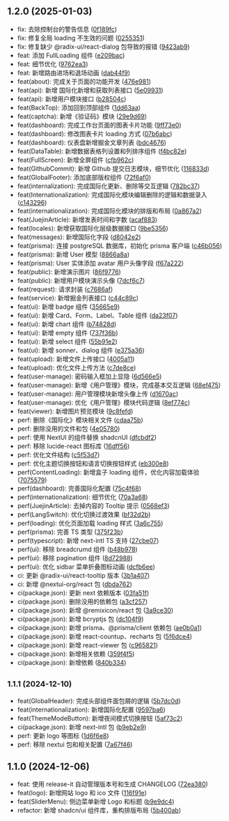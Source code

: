 

## 1.2.0 (2025-01-03)

* fix: 去除控制台的警告信息 ([0f189fc](https://gitee.com/baiwumm/next-admin/commits/0f189fc))
* fix: 修复全局 loading 不生效的问题 ([0255351](https://gitee.com/baiwumm/next-admin/commits/0255351))
* fix: 修复缺少 @radix-ui/react-dialog 包导致的报错 ([9423ab9](https://gitee.com/baiwumm/next-admin/commits/9423ab9))
* feat: 添加 FullLoading 组件 ([e209bac](https://gitee.com/baiwumm/next-admin/commits/e209bac))
* feat: 细节优化 ([9762ea3](https://gitee.com/baiwumm/next-admin/commits/9762ea3))
* feat: 新增路由进场和退场动画 ([dab44f9](https://gitee.com/baiwumm/next-admin/commits/dab44f9))
* feat(about): 完成关于页面的功能开发 ([476e981](https://gitee.com/baiwumm/next-admin/commits/476e981))
* feat(api): 新增 国际化新增和获取列表接口 ([5e09931](https://gitee.com/baiwumm/next-admin/commits/5e09931))
* feat(api): 新增用户模块接口 ([b28504c](https://gitee.com/baiwumm/next-admin/commits/b28504c))
* feat(BackTop): 添加回到顶部组件 ([1dd63aa](https://gitee.com/baiwumm/next-admin/commits/1dd63aa))
* feat(captcha): 新增《验证码》模块 ([29e9d69](https://gitee.com/baiwumm/next-admin/commits/29e9d69))
* feat(dashboard): 完成工作台页面的图表卡片功能 ([9ff73e0](https://gitee.com/baiwumm/next-admin/commits/9ff73e0))
* feat(dashboard): 修改图表卡片 loading 方式 ([07b6abc](https://gitee.com/baiwumm/next-admin/commits/07b6abc))
* feat(dashboard): 仪表盘新增掘金文章列表 ([bdc4676](https://gitee.com/baiwumm/next-admin/commits/bdc4676))
* feat(DataTable): 新增数据表格列设置和列排序组件 ([f4bc82e](https://gitee.com/baiwumm/next-admin/commits/f4bc82e))
* feat(FullScreen): 新增全屏组件 ([cfb962c](https://gitee.com/baiwumm/next-admin/commits/cfb962c))
* feat(GithubCommit): 新增 Github 提交日志模块，细节优化 ([116833d](https://gitee.com/baiwumm/next-admin/commits/116833d))
* feat(GlobalFooter): 添加底部版权组件 ([72f6af0](https://gitee.com/baiwumm/next-admin/commits/72f6af0))
* feat(internalization): 完成国际化更新、删除等交互逻辑 ([782bc37](https://gitee.com/baiwumm/next-admin/commits/782bc37))
* feat(Internationalization): 完成国际化模块编辑删除的逻辑和数据录入 ([c143296](https://gitee.com/baiwumm/next-admin/commits/c143296))
* feat(internationalization): 完成国际化模块的排版和布局 ([0a867a2](https://gitee.com/baiwumm/next-admin/commits/0a867a2))
* feat(JuejinArticle): 新增发表时间和字数 ([acaf883](https://gitee.com/baiwumm/next-admin/commits/acaf883))
* feat(locales): 新增获取国际化层级数据接口 ([9be5356](https://gitee.com/baiwumm/next-admin/commits/9be5356))
* feat(messages): 新增国际化字段 ([d8042e2](https://gitee.com/baiwumm/next-admin/commits/d8042e2))
* feat(prisma): 连接 postgreSQL 数据库，初始化 prisma 客户端 ([c46b056](https://gitee.com/baiwumm/next-admin/commits/c46b056))
* feat(prisma): 新增 User 模型 ([8866a8a](https://gitee.com/baiwumm/next-admin/commits/8866a8a))
* feat(prisma): User 实体添加 avatar 用户头像字段 ([f67a222](https://gitee.com/baiwumm/next-admin/commits/f67a222))
* feat(public): 新增演示图片 ([86f9776](https://gitee.com/baiwumm/next-admin/commits/86f9776))
* feat(public): 新增用户模块演示头像 ([7dcf6c7](https://gitee.com/baiwumm/next-admin/commits/7dcf6c7))
* feat(request): 请求封装 ([c7686af](https://gitee.com/baiwumm/next-admin/commits/c7686af))
* feat(service): 新增掘金列表接口 ([c44c89c](https://gitee.com/baiwumm/next-admin/commits/c44c89c))
* feat(ui): 新增 badge 组件 ([35665e9](https://gitee.com/baiwumm/next-admin/commits/35665e9))
* feat(ui): 新增 Card、Form、Label、Table 组件 ([da23f07](https://gitee.com/baiwumm/next-admin/commits/da23f07))
* feat(ui): 新增 chart 组件 ([b74828d](https://gitee.com/baiwumm/next-admin/commits/b74828d))
* feat(ui): 新增 empty 组件 ([737f36b](https://gitee.com/baiwumm/next-admin/commits/737f36b))
* feat(ui): 新增 select 组件 ([55b91e2](https://gitee.com/baiwumm/next-admin/commits/55b91e2))
* feat(ui): 新增 sonner、dialog 组件 ([e375a36](https://gitee.com/baiwumm/next-admin/commits/e375a36))
* feat(upload): 新增文件上传接口 ([4005a11](https://gitee.com/baiwumm/next-admin/commits/4005a11))
* feat(upload): 优化文件上传方法 ([c7de8ce](https://gitee.com/baiwumm/next-admin/commits/c7de8ce))
* feat(user-manage): 密码输入框加上显隐 ([6d566e5](https://gitee.com/baiwumm/next-admin/commits/6d566e5))
* feat(user-manage): 新增《用户管理》模块，完成基本交互逻辑 ([68ef475](https://gitee.com/baiwumm/next-admin/commits/68ef475))
* feat(user-manage): 用户管理模块新增头像上传 ([d1670ac](https://gitee.com/baiwumm/next-admin/commits/d1670ac))
* feat(user-manage): 优化《用户管理》模块代码逻辑 ([8ef774c](https://gitee.com/baiwumm/next-admin/commits/8ef774c))
* feat(viewer): 新增图片预览模块 ([9c8fefd](https://gitee.com/baiwumm/next-admin/commits/9c8fefd))
* perf: 删除《国际化》模块相关文件 ([cdaa75b](https://gitee.com/baiwumm/next-admin/commits/cdaa75b))
* perf: 删除没用的文件和包 ([4e05780](https://gitee.com/baiwumm/next-admin/commits/4e05780))
* perf: 使用 NextUI 的组件替换 shadcnUI ([dfcbdf2](https://gitee.com/baiwumm/next-admin/commits/dfcbdf2))
* perf: 移除 lucide-react 图标库 ([16dff56](https://gitee.com/baiwumm/next-admin/commits/16dff56))
* perf: 优化文件结构 ([c5f53d7](https://gitee.com/baiwumm/next-admin/commits/c5f53d7))
* perf: 优化主题切换按钮和语言切换按钮样式 ([eb300e8](https://gitee.com/baiwumm/next-admin/commits/eb300e8))
* perf(ContentLoading): 新增盒子 loading 组件，优化内容加载体验 ([7075579](https://gitee.com/baiwumm/next-admin/commits/7075579))
* perf(dashboard): 完善国际化配置 ([75c4f68](https://gitee.com/baiwumm/next-admin/commits/75c4f68))
* perf(internationalization): 细节优化 ([70a3a68](https://gitee.com/baiwumm/next-admin/commits/70a3a68))
* perf(JuejinArticle): 去掉内容的 Tooltip 提示 ([0568ef3](https://gitee.com/baiwumm/next-admin/commits/0568ef3))
* perf(LangSwitch): 优化切换过渡效果 ([bf32d2b](https://gitee.com/baiwumm/next-admin/commits/bf32d2b))
* perf(loading): 优化页面加载 loading 样式 ([3a6c755](https://gitee.com/baiwumm/next-admin/commits/3a6c755))
* perf(prisma): 完善 TS 类型 ([375f23b](https://gitee.com/baiwumm/next-admin/commits/375f23b))
* perf(typescript): 新增 next-intl TS 支持 ([27cbe07](https://gitee.com/baiwumm/next-admin/commits/27cbe07))
* perf(ui): 移除 breadcrumd 组件 ([b48b978](https://gitee.com/baiwumm/next-admin/commits/b48b978))
* perf(ui): 移除 pagination 组件 ([8d72988](https://gitee.com/baiwumm/next-admin/commits/8d72988))
* perf(ui): 优化 sidbar 菜单折叠图标动画 ([dcfb6ee](https://gitee.com/baiwumm/next-admin/commits/dcfb6ee))
* ci: 更新 @radix-ui/react-tooltip 版本 ([3b1a407](https://gitee.com/baiwumm/next-admin/commits/3b1a407))
* ci: 新增 @nextui-org/react 包 ([dbda762](https://gitee.com/baiwumm/next-admin/commits/dbda762))
* ci(package.json): 更新 next 依赖版本 ([03fa51f](https://gitee.com/baiwumm/next-admin/commits/03fa51f))
* ci(package.json): 删除没用的依赖包 ([a3cf257](https://gitee.com/baiwumm/next-admin/commits/a3cf257))
* ci(package.json): 新增 @remixicon/react 包 ([3a9ce30](https://gitee.com/baiwumm/next-admin/commits/3a9ce30))
* ci(package.json): 新增 bcryptjs 包 ([dc104f9](https://gitee.com/baiwumm/next-admin/commits/dc104f9))
* ci(package.json): 新增 prisma、@prisma/client 依赖包 ([ae0b0a1](https://gitee.com/baiwumm/next-admin/commits/ae0b0a1))
* ci(package.json): 新增 react-countup、recharts 包 ([5f6dce4](https://gitee.com/baiwumm/next-admin/commits/5f6dce4))
* ci(package.json): 新增 react-viewer 包 ([c965821](https://gitee.com/baiwumm/next-admin/commits/c965821))
* ci(package.json): 新增相关依赖 ([359f4f5](https://gitee.com/baiwumm/next-admin/commits/359f4f5))
* ci(package.json): 新增依赖 ([840b334](https://gitee.com/baiwumm/next-admin/commits/840b334))

## <small>1.1.1 (2024-12-10)</small>

* feat(GlobalHeader): 完成头部组件面包屑的逻辑 ([5b7dc0d](https://gitee.com/baiwumm/next-admin/commits/5b7dc0d))
* feat(internationalization): 新增国际化配置 ([9597ba6](https://gitee.com/baiwumm/next-admin/commits/9597ba6))
* feat(ThemeModeButton): 新增夜间模式切换按钮 ([5af73c2](https://gitee.com/baiwumm/next-admin/commits/5af73c2))
* ci(package.json): 新增 next-intl 包 ([b9eb2e9](https://gitee.com/baiwumm/next-admin/commits/b9eb2e9))
* perf: 更新 logo 等图标 ([1d6f6e8](https://gitee.com/baiwumm/next-admin/commits/1d6f6e8))
* perf: 移除 nextui 包和相关配置 ([7a67f46](https://gitee.com/baiwumm/next-admin/commits/7a67f46))

## 1.1.0 (2024-12-06)

* feat: 使用 release-it 自动管理版本号和生成 CHANGELOG ([72ea380](https://gitee.com/baiwumm/next-admin/commits/72ea380))
* feat(logo): 新增网站 logo 和 ico 文件 ([116f91e](https://gitee.com/baiwumm/next-admin/commits/116f91e))
* feat(SliderMenu): 侧边菜单新增 Logo 和标题 ([b9e9dc4](https://gitee.com/baiwumm/next-admin/commits/b9e9dc4))
* refactor: 新增 shadcn/ui 组件库，重构排版布局 ([5b400ab](https://gitee.com/baiwumm/next-admin/commits/5b400ab))

